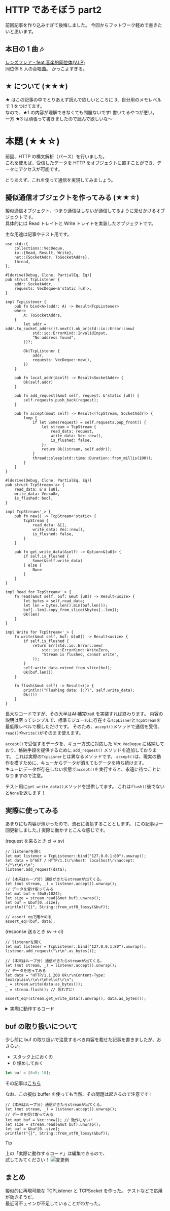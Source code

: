 # HTTP であそぼう part2

前回記事を作り込みすぎて後悔しました。
今回からフットワーク軽めで書きたいと思います。

## 本日の 1 曲 🎶

[レンズフレア - feat.音楽的同位体(V.I.P)](https://www.nicovideo.jp/watch/sm43424657)  
同位体 5 人の合唱曲。 かっこよすぎる。

## ★ について (★★★)

★ はこの記事の中でとりあえず読んで欲しいところに 3、自分用のメモレベルで 1 をつけてます。  
なので、★1 の内容が理解できなくても問題ないです! 書いてるやつが悪い。  
一方 ★3 は頑張って書きましたので読んで欲しいな〜

# 本題 (★★☆)

前回、HTTP の構文解析（パース）を行いました。  
これを使えば、受信したデータを HTTP をオブジェクトに直すことができ、データにアクセスが可能です。

とりあえず、これを使って通信を実現してみましょう。

## 擬似通信オブジェクトを作ってみる (★★☆)

擬似通信オブジェクト、つまり通信はしないが通信してるように見せかけるオブジェクトです。  
具体的には Read トレイトと Write トレイトを実装したオブジェクトです。

主な用途は記事やテスト用です。

```rust, ignore
use std::{
    collections::VecDeque,
    io::{Read, Result, Write},
    net::{SocketAddr, ToSocketAddrs},
    thread,
};

#[derive(Debug, Clone, PartialEq, Eq)]
pub struct TcpListener {
    addr: SocketAddr,
    requests: VecDeque<&'static [u8]>,
}

impl TcpListener {
    pub fn bind<A>(addr: A) -> Result<TcpListener>
    where
        A: ToSocketAddrs,
    {
        let addr = addr.to_socket_addrs()?.next().ok_or(std::io::Error::new(
            std::io::ErrorKind::InvalidInput,
            "No address found",
        ))?;

        Ok(TcpListener {
            addr,
            requests: VecDeque::new(),
        })
    }

    pub fn local_addr(&self) -> Result<SocketAddr> {
        Ok(self.addr)
    }

    pub fn add_request(&mut self, request: &'static [u8]) {
        self.requests.push_back(request);
    }

    pub fn accept(&mut self) -> Result<(TcpStream, SocketAddr)> {
        loop {
            if let Some(request) = self.requests.pop_front() {
                let stream = TcpStream {
                    read_data: request,
                    write_data: Vec::new(),
                    is_flushed: false,
                };
                return Ok((stream, self.addr));
            }
            thread::sleep(std::time::Duration::from_millis(100));
        }
    }
}

#[derive(Debug, Clone, PartialEq, Eq)]
pub struct TcpStream<'a> {
    read_data: &'a [u8],
    write_data: Vec<u8>,
    is_flushed: bool,
}

impl TcpStream<'_> {
    pub fn new() -> TcpStream<'static> {
        TcpStream {
            read_data: &[],
            write_data: Vec::new(),
            is_flushed: false,
        }
    }

    pub fn get_write_data(&self) -> Option<&[u8]> {
        if self.is_flushed {
            Some(&self.write_data)
        } else {
            None
        }
    }
}

impl Read for TcpStream<'_> {
    fn read(&mut self, buf: &mut [u8]) -> Result<usize> {
        let bytes = self.read_data;
        let len = bytes.len().min(buf.len());
        buf[..len].copy_from_slice(&bytes[..len]);
        Ok(len)
    }
}

impl Write for TcpStream<'_> {
    fn write(&mut self, buf: &[u8]) -> Result<usize> {
        if self.is_flushed {
            return Err(std::io::Error::new(
                std::io::ErrorKind::WriteZero,
                "Stream is flushed, cannot write",
            ));
        }
        self.write_data.extend_from_slice(buf);
        Ok(buf.len())
    }

    fn flush(&mut self) -> Result<()> {
        println!("Flushing data: {:?}", self.write_data);
        Ok(())
    }
}
```

長大なコードですが、その大半は~~AI 補完~~trait を実装すれば終わります。
内容の説明は至ってシンプルで、標準モジュールに存在する`TcpLisner`と`TcpStream`を最低限レベルで模しただけです。
そのため、`accept()`メソッドで通信を受信、`read()`や`write()`がそのまま使えます。

`accept()`で受信するデータを、キュー方式に対応した Vec `VecDeque` に格納しており、格納手段を提供するために `add_request()` メソッドを追加しております。
これは実際の`TcpLisner`とは異なるメソッドです。
`accept()`は、現実の動作を模すために、キューからデータが消えてもデータを待ち続けます。  
キューにデータが存在しない状態で`accept()`を実行すると、永遠に待つことになりますので注意。

テスト用に`get_write_data()`メソッドを提供してます。 これは`flush()`後でないと`None`を返します！

## 実際に使ってみる

あまりにも内容が薄かったので、流石に善処することとします。 (この記事は一回更新しました。)
実際に動かすとこんな感じです。

(request を来るとき cl -> sv)

```rust,ignore
// listenerを開く
let mut listener = TcpListener::bind("127.0.0.1:80").unwrap();
let data = b"GET / HTTP/1.1\r\nhost: localhost\r\naccept: */*\r\n\r\n";
listener.add_request(data);

// (本来はループ分) 通信がきたらstreamが出てくる。
let (mut stream, _) = listener.accept().unwrap();
// データを受け取ってみる
let mut buf = [0u8;1024];
let size = stream.read(&mut buf).unwrap();
let buf = &buf[0..size];
println!("{}", String::from_utf8_lossy(&buf));

// assert_eqで確かめる
assert_eq!(buf, data);
```

(response 送るとき sv -> cl)

```rust,ignore
// listenerを開く
let mut listener = TcpListener::bind("127.0.0.1:80").unwrap();
listener.add_request("\r\n".as_bytes());

// (本来はループ分) 通信がきたらstreamが出てくる。
let (mut stream, _) = listener.accept().unwrap();
// データを送ってみる
let data = "HTTP/1.1 200 Ok\r\nContent-Type: text/plain\r\n\r\nhello!\r\n";
_ = stream.write(data.as_bytes());
_ = stream.flush(); // 忘れずに!

assert_eq!(stream.get_write_data().unwrap(), data.as_bytes());
```

<details><summary>実際に動作するコード</summary>

```rust,editable
use std::{
    collections::VecDeque,
    io::{Read, Result, Write},
    net::{SocketAddr, ToSocketAddrs},
    thread,
};

#[derive(Debug, Clone, PartialEq, Eq)]
pub struct TcpListener {
    addr: SocketAddr,
    requests: VecDeque<&'static [u8]>,
}

impl TcpListener {
    pub fn bind<A>(addr: A) -> Result<TcpListener>
    where
        A: ToSocketAddrs,
    {
        let addr = addr.to_socket_addrs()?.next().ok_or(std::io::Error::new(
            std::io::ErrorKind::InvalidInput,
            "No address found",
        ))?;

        Ok(TcpListener {
            addr,
            requests: VecDeque::new(),
        })
    }

    pub fn local_addr(&self) -> Result<SocketAddr> {
        Ok(self.addr)
    }

    pub fn add_request(&mut self, request: &'static [u8]) {
        self.requests.push_back(request);
    }

    pub fn accept(&mut self) -> Result<(TcpStream, SocketAddr)> {
        loop {
            if let Some(request) = self.requests.pop_front() {
                let stream = TcpStream {
                    read_data: request,
                    write_data: Vec::new(),
                    is_flushed: false,
                };
                return Ok((stream, self.addr));
            }
            thread::sleep(std::time::Duration::from_millis(100));
        }
    }
}

#[derive(Debug, Clone, PartialEq, Eq)]
pub struct TcpStream<'a> {
    read_data: &'a [u8],
    write_data: Vec<u8>,
    is_flushed: bool,
}

impl TcpStream<'_> {
    pub fn new() -> TcpStream<'static> {
        TcpStream {
            read_data: &[],
            write_data: Vec::new(),
            is_flushed: false,
        }
    }

    pub fn get_write_data(&self) -> Option<&[u8]> {
        if self.is_flushed {
            Some(&self.write_data)
        } else {
            None
        }
    }
}

impl Read for TcpStream<'_> {
    fn read(&mut self, buf: &mut [u8]) -> Result<usize> {
        let bytes = self.read_data;
        let len = bytes.len().min(buf.len());
        buf[..len].copy_from_slice(&bytes[..len]);
        Ok(len)
    }
}

impl Write for TcpStream<'_> {
    fn write(&mut self, buf: &[u8]) -> Result<usize> {
        if self.is_flushed {
            return Err(std::io::Error::new(
                std::io::ErrorKind::WriteZero,
                "Stream is flushed, cannot write",
            ));
        }
        self.write_data.extend_from_slice(buf);
        Ok(buf.len())
    }

    fn flush(&mut self) -> Result<()> {
        println!("Flushing data: {:?}", self.write_data);
        Ok(())
    }
}

fn main() {
    // 送るとき
    {
        // listenerを開く
        let mut listener = TcpListener::bind("127.0.0.1:80").unwrap();
        let data = b"GET / HTTP/1.1\r\nhost: localhost\r\naccept: */*\r\n\r\n";
        listener.add_request(data);

        // (本来はループ分) 通信がきたらstreamが出てくる。
        let (mut stream, _) = listener.accept().unwrap();
        // データを受け取ってみる
        let mut buf = [0u8;1024];
        let size = stream.read(&mut buf).unwrap();
        let buf = &buf[0..size];
        println!("{}", String::from_utf8_lossy(&buf));

        // assert_eqで確かめる
        assert_eq!(buf, data);
    }
    {
        // listenerを開く
        let mut listener = TcpListener::bind("127.0.0.1:80").unwrap();
        listener.add_request("\r\n".as_bytes());

        // (本来はループ分) 通信がきたらstreamが出てくる。
        let (mut stream, _) = listener.accept().unwrap();
        // データを送ってみる
        let data = "HTTP/1.1 200 Ok\r\nContent-Type: text/plain\r\n\r\nhello!\r\n";
        _ = stream.write(data.as_bytes());
        _ = stream.flush(); // 忘れずに!

        assert_eq!(stream.get_write_data().unwrap(), data.as_bytes());
    }
}

```

</details>

## buf の取り扱いについて

少し前に buf の取り扱いで注意するべき内容を載せた記事を書きましたが、おさらい。

- スタック上におくの
- 0 埋めしておく

```rust
let buf = [0u8; 10];
```

その記事は[こちら](../../../ひとくちメモ/rustでbufferを作る時は)

なお、この擬似 buffer を使っても当然、その問題は起きるので注意です！

```rust,ignore
// (本来はループ分) 通信がきたらstreamが出てくる。
let (mut stream, _) = listener.accept().unwrap();
// データを受け取ってみる
let mut buf = Vec::new(); // 動作しない！
let size = stream.read(&mut buf).unwrap();
let buf = &buf[0..size];
println!("{}", String::from_utf8_lossy(&buf));
```

> [!TIP]
> 上の「実際に動作するコード」は編集できるので、  
> 試してみてください！
> ![変更例](./figure01.png)

## まとめ

擬似的に再現可能な TCPListener と TCPSocket を作った。 テストなどで応用が効きそうだ。  
最近可不ェインが不足していることがわかった。
